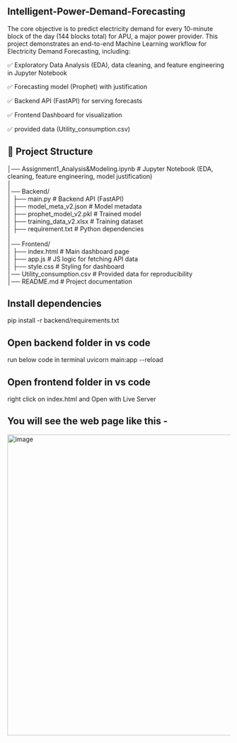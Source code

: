 ## Intelligent-Power-Demand-Forecasting
The core objective is to predict electricity demand for every 10-minute block of the day (144 blocks total) for APU, a major power provider. 
This project demonstrates an end-to-end Machine Learning workflow for Electricity Demand Forecasting, including:

✅ Exploratory Data Analysis (EDA), data cleaning, and feature engineering in Jupyter Notebook

✅ Forecasting model (Prophet) with justification

✅ Backend API (FastAPI) for serving forecasts

✅ Frontend Dashboard for visualization

✅ provided data (Utility_consumption.csv)

## 📂 Project Structure

│── Assignment1_Analysis&Modeling.ipynb # Jupyter Notebook (EDA, cleaning, feature engineering, model justification)  
│  
│── Backend/  
│   ├── main.py               # Backend API (FastAPI)  
│   ├── model_meta_v2.json    # Model metadata  
│   ├── prophet_model_v2.pkl  # Trained model  
│   ├── training_data_v2.xlsx # Training dataset  
│   ├── requirement.txt       # Python dependencies  
│  
│── Frontend/  
│   ├── index.html            # Main dashboard page  
│   ├── app.js                # JS logic for fetching API data  
│   ├── style.css             # Styling for dashboard  
│── Utility_consumption.csv   # Provided data for reproducibility  
│── README.md                 # Project documentation  

## Install dependencies 
pip install -r backend/requirements.txt

## Open backend folder in vs code 
run below code in terminal 
uvicorn main:app --reload

## Open frontend folder in vs code 
right click on index.html and Open with Live Server

## You will see the web page like this -
<img width="1355" height="681" alt="image" src="https://github.com/user-attachments/assets/50586fea-dfa8-46f8-8cbf-679816f0c681" />




